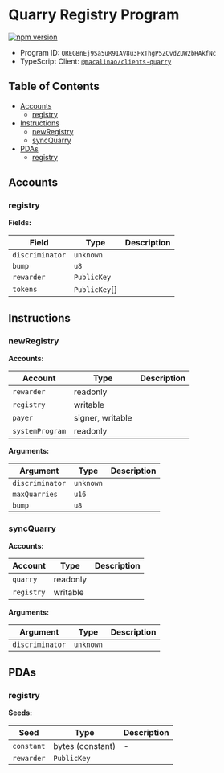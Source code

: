 # Quarry Registry Program

[![npm version](https://badge.fury.io/js/%40macalinao%2Fclients-quarry.svg)](https://www.npmjs.com/package/%40macalinao%2Fclients-quarry)

- Program ID: `QREGBnEj9Sa5uR91AV8u3FxThgP5ZCvdZUW2bHAkfNc`
- TypeScript Client: [`@macalinao/clients-quarry`](https://www.npmjs.com/package/@macalinao/clients-quarry)

## Table of Contents

- [Accounts](#accounts)
  - [registry](#registry)
- [Instructions](#instructions)
  - [newRegistry](#newRegistry-1)
  - [syncQuarry](#syncQuarry-1)
- [PDAs](#pdas)
  - [registry](#registry-2)

## Accounts

### registry

**Fields:**

| Field           | Type          | Description |
| --------------- | ------------- | ----------- |
| `discriminator` | `unknown`     |             |
| `bump`          | `u8`          |             |
| `rewarder`      | `PublicKey`   |             |
| `tokens`        | `PublicKey`[] |             |

## Instructions

### newRegistry

**Accounts:**

| Account         | Type             | Description |
| --------------- | ---------------- | ----------- |
| `rewarder`      | readonly         |             |
| `registry`      | writable         |             |
| `payer`         | signer, writable |             |
| `systemProgram` | readonly         |             |

**Arguments:**

| Argument        | Type      | Description |
| --------------- | --------- | ----------- |
| `discriminator` | `unknown` |             |
| `maxQuarries`   | `u16`     |             |
| `bump`          | `u8`      |             |

### syncQuarry

**Accounts:**

| Account    | Type     | Description |
| ---------- | -------- | ----------- |
| `quarry`   | readonly |             |
| `registry` | writable |             |

**Arguments:**

| Argument        | Type      | Description |
| --------------- | --------- | ----------- |
| `discriminator` | `unknown` |             |

## PDAs

### registry

**Seeds:**

| Seed       | Type             | Description |
| ---------- | ---------------- | ----------- |
| `constant` | bytes (constant) | -           |
| `rewarder` | `PublicKey`      |             |

